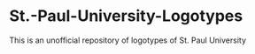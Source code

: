 # St.-Paul-University-Logotypes
This is an unofficial repository of logotypes of St. Paul University
